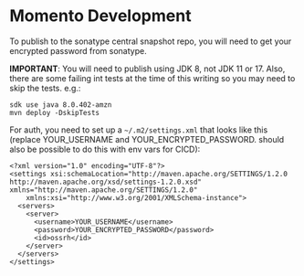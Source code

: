 # Momento Development

To publish to the sonatype central snapshot repo, you will need to get your encrypted password
from sonatype.

**IMPORTANT**: You will need to publish using JDK 8, not JDK 11 or 17.  Also, there are
some failing int tests at the time of this writing so you may need to
skip the tests.  e.g.:

```
sdk use java 8.0.402-amzn
mvn deploy -DskipTests
```


For auth, you need to set up a `~/.m2/settings.xml` that looks like this
(replace YOUR_USERNAME and YOUR_ENCRYPTED_PASSWORD.  should also be
possible to do this with env vars for CICD):

```
<?xml version="1.0" encoding="UTF-8"?>
<settings xsi:schemaLocation="http://maven.apache.org/SETTINGS/1.2.0 http://maven.apache.org/xsd/settings-1.2.0.xsd" xmlns="http://maven.apache.org/SETTINGS/1.2.0"
    xmlns:xsi="http://www.w3.org/2001/XMLSchema-instance">
  <servers>
    <server>
      <username>YOUR_USERNAME</username>
      <password>YOUR_ENCRYPTED_PASSWORD</password>
      <id>ossrh</id>
    </server>
  </servers>
</settings>

```
